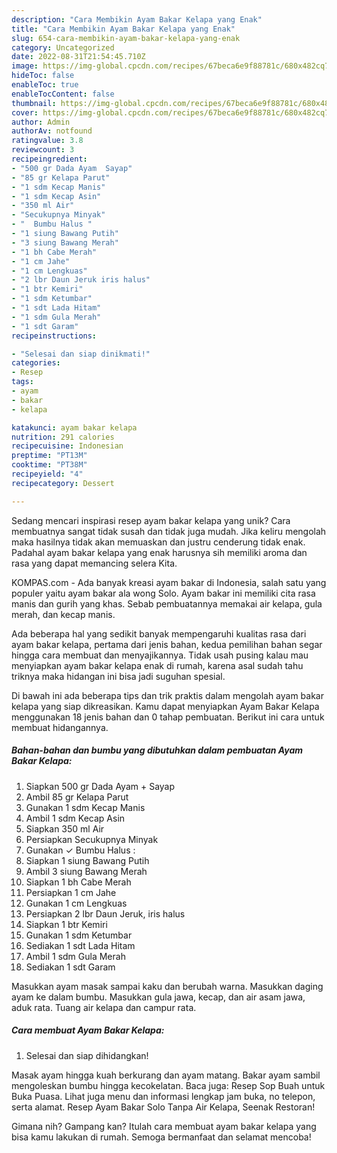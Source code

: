 ```yaml
---
description: "Cara Membikin Ayam Bakar Kelapa yang Enak"
title: "Cara Membikin Ayam Bakar Kelapa yang Enak"
slug: 654-cara-membikin-ayam-bakar-kelapa-yang-enak
category: Uncategorized
date: 2022-08-31T21:54:45.710Z
image: https://img-global.cpcdn.com/recipes/67beca6e9f88781c/680x482cq70/ayam-bakar-kelapa-foto-resep-utama.jpg
hideToc: false
enableToc: true
enableTocContent: false
thumbnail: https://img-global.cpcdn.com/recipes/67beca6e9f88781c/680x482cq70/ayam-bakar-kelapa-foto-resep-utama.jpg
cover: https://img-global.cpcdn.com/recipes/67beca6e9f88781c/680x482cq70/ayam-bakar-kelapa-foto-resep-utama.jpg
author: Admin
authorAv: notfound
ratingvalue: 3.8
reviewcount: 3
recipeingredient:
- "500 gr Dada Ayam  Sayap"
- "85 gr Kelapa Parut"
- "1 sdm Kecap Manis"
- "1 sdm Kecap Asin"
- "350 ml Air"
- "Secukupnya Minyak"
- "  Bumbu Halus "
- "1 siung Bawang Putih"
- "3 siung Bawang Merah"
- "1 bh Cabe Merah"
- "1 cm Jahe"
- "1 cm Lengkuas"
- "2 lbr Daun Jeruk iris halus"
- "1 btr Kemiri"
- "1 sdm Ketumbar"
- "1 sdt Lada Hitam"
- "1 sdm Gula Merah"
- "1 sdt Garam"
recipeinstructions:

- "Selesai dan siap dinikmati!"
categories:
- Resep
tags:
- ayam
- bakar
- kelapa

katakunci: ayam bakar kelapa 
nutrition: 291 calories
recipecuisine: Indonesian
preptime: "PT13M"
cooktime: "PT38M"
recipeyield: "4"
recipecategory: Dessert

---
```





Sedang mencari inspirasi resep ayam bakar kelapa yang unik? Cara membuatnya sangat tidak susah dan tidak juga mudah. Jika keliru mengolah maka hasilnya tidak akan memuaskan dan justru cenderung tidak enak. Padahal ayam bakar kelapa yang enak harusnya sih memiliki aroma dan rasa yang dapat memancing selera Kita.





KOMPAS.com - Ada banyak kreasi ayam bakar di Indonesia, salah satu yang populer yaitu ayam bakar ala wong Solo. Ayam bakar ini memiliki cita rasa manis dan gurih yang khas. Sebab pembuatannya memakai air kelapa, gula merah, dan kecap manis.

Ada beberapa hal yang sedikit banyak mempengaruhi kualitas rasa dari ayam bakar kelapa, pertama dari jenis bahan, kedua pemilihan bahan segar hingga cara membuat dan menyajikannya. Tidak usah pusing kalau mau menyiapkan ayam bakar kelapa enak di rumah, karena asal sudah tahu triknya maka hidangan ini bisa jadi suguhan spesial.






Di bawah ini ada beberapa tips dan trik praktis dalam mengolah ayam bakar kelapa yang siap dikreasikan. Kamu dapat menyiapkan Ayam Bakar Kelapa menggunakan 18 jenis bahan dan 0 tahap pembuatan. Berikut ini cara untuk membuat hidangannya.

<!--inarticleads1-->

##### Bahan-bahan dan bumbu yang dibutuhkan dalam pembuatan Ayam Bakar Kelapa:

1. Siapkan 500 gr Dada Ayam + Sayap
1. Ambil 85 gr Kelapa Parut
1. Gunakan 1 sdm Kecap Manis
1. Ambil 1 sdm Kecap Asin
1. Siapkan 350 ml Air
1. Persiapkan Secukupnya Minyak
1. Gunakan  ✓ Bumbu Halus :
1. Siapkan 1 siung Bawang Putih
1. Ambil 3 siung Bawang Merah
1. Siapkan 1 bh Cabe Merah
1. Persiapkan 1 cm Jahe
1. Gunakan 1 cm Lengkuas
1. Persiapkan 2 lbr Daun Jeruk, iris halus
1. Siapkan 1 btr Kemiri
1. Gunakan 1 sdm Ketumbar
1. Sediakan 1 sdt Lada Hitam
1. Ambil 1 sdm Gula Merah
1. Sediakan 1 sdt Garam


Masukkan ayam masak sampai kaku dan berubah warna. Masukkan daging ayam ke dalam bumbu. Masukkan gula jawa, kecap, dan air asam jawa, aduk rata. Tuang air kelapa dan campur rata. 

<!--inarticleads2-->

##### Cara membuat Ayam Bakar Kelapa:


1. Selesai dan siap dihidangkan!

Masak ayam hingga kuah berkurang dan ayam matang. Bakar ayam sambil mengoleskan bumbu hingga kecokelatan. Baca juga: Resep Sop Buah untuk Buka Puasa. Lihat juga menu dan informasi lengkap jam buka, no telepon, serta alamat. Resep Ayam Bakar Solo Tanpa Air Kelapa, Seenak Restoran! 

Gimana nih? Gampang kan? Itulah cara membuat ayam bakar kelapa yang bisa kamu lakukan di rumah. Semoga bermanfaat dan selamat mencoba!
